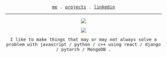 <p align="center">
   <samp>
     <a href="https://www.ishakalwani.me">me</a> .
     <a href="https://www.ishakalwani.me/#projects">projects</a> .
     <a href="https://www.linkedin.com/in/isha-kalwani">linkedin</a> 
   </samp>
 </p>

 ---

 <p align="center">
  <a href="https://readme.andyruwruw.com/api/now-playing?open">
    <!-- Music bars move to the beat and are colored based on the track's happiness, danceability and energy! -->
    <img src="https://raw.githubusercontent.com/andyruwruw/andyruwruw/master/example/now-playing.svg">
    <!-- This is how you'd make the call dynamically <img src="https://readme.andyruwruw.com/api/now-playing"> -->
  </a>
</p>

<p align="center">
  <img src="https://raw.githubusercontent.com/andyruwruw/andyruwruw/master/example/top-played.svg">
  <!-- This is how you'd make the call dynamically <img src="https://readme.andyruwruw.com/api/top-played"> -->
</p>

 <p align="center">
   <samp>
     I like to make things that may or may not always solve a problem with
javascript / python / c++ 
      using 
react / django / pytorch / MongoDB .
   <samp>
 </p>
